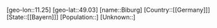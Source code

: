 ﻿---
location: [49.03,11.25]
type: City
tags:
- geo/City


SpocWebEntityId: 29173
isDeleted: false
confidential: public

---
[geo-lon::11.25]
[geo-lat::49.03]
[name::Biburg]
[Country::[[Germany]]]
[State::[[Bayern]]]
[Population::]
[Unknown::]

